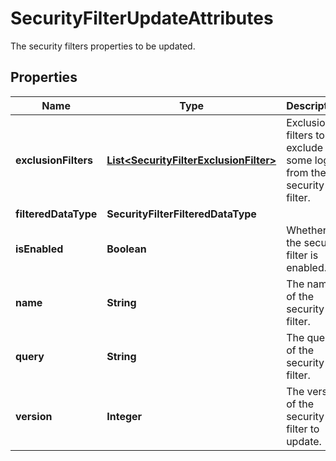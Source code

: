 

# SecurityFilterUpdateAttributes

The security filters properties to be updated.

## Properties

Name | Type | Description | Notes
------------ | ------------- | ------------- | -------------
**exclusionFilters** | [**List&lt;SecurityFilterExclusionFilter&gt;**](SecurityFilterExclusionFilter.md) | Exclusion filters to exclude some logs from the security filter. |  [optional]
**filteredDataType** | **SecurityFilterFilteredDataType** |  |  [optional]
**isEnabled** | **Boolean** | Whether the security filter is enabled. |  [optional]
**name** | **String** | The name of the security filter. |  [optional]
**query** | **String** | The query of the security filter. |  [optional]
**version** | **Integer** | The version of the security filter to update. |  [optional]



